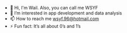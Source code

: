 - 👋 Hi, I'm Wail. Also, you can call me WSYF
- 👀 I’m interested in app development and data analysis
- 📫 How to reach me wsyf.96@hotmail.com
- ⚡ Fun fact: It’s all about 0’s and 1’s
